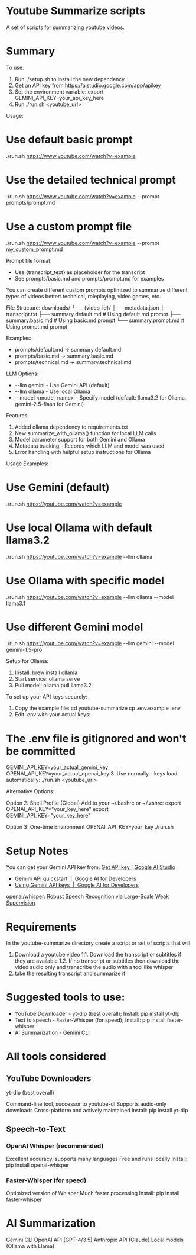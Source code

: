 # Youtube Summarize scripts

A set of scripts for summarizing youtube videos.

# Summary

  To use:
  1. Run ./setup.sh to install the new dependency
  2. Get an API key from https://aistudio.google.com/app/apikey
  3. Set the environment variable: export GEMINI_API_KEY=your_api_key_here
  4. Run ./run.sh <youtube_url>

  Usage:
  # Use default basic prompt
  ./run.sh https://www.youtube.com/watch?v=example

  # Use the detailed technical prompt
  ./run.sh https://www.youtube.com/watch?v=example --prompt prompts/prompt.md

  # Use a custom prompt file
  ./run.sh https://www.youtube.com/watch?v=example --prompt my_custom_prompt.md

  Prompt file format:
  - Use {transcript_text} as placeholder for the transcript
  - See prompts/basic.md and prompts/prompt.md for examples

You can create different custom prompts optimized to summarize different types of videos better: technical, roleplaying, video games, etc.

 File Structure:
  downloads/
  └── {video_id}/
      ├── metadata.json
      ├── transcript.txt
      ├── summary.default.md     # Using default.md prompt
      ├── summary.basic.md       # Using basic.md prompt
      └── summary.prompt.md      # Using prompt.md prompt

  Examples:
  - prompts/default.md → summary.default.md
  - prompts/basic.md → summary.basic.md
  - prompts/technical.md → summary.technical.md

LLM Options:
  - --llm gemini - Use Gemini API (default)
  - --llm ollama - Use local Ollama
  - --model <model_name> - Specify model (default: llama3.2 for Ollama, gemini-2.5-flash for Gemini)

  Features:
  1. Added ollama dependency to requirements.txt
  2. New summarize_with_ollama() function for local LLM calls
  3. Model parameter support for both Gemini and Ollama
  4. Metadata tracking - Records which LLM and model was used
  5. Error handling with helpful setup instructions for Ollama

  Usage Examples:
  # Use Gemini (default)
  ./run.sh https://youtube.com/watch?v=example

  # Use local Ollama with default llama3.2
  ./run.sh https://youtube.com/watch?v=example --llm ollama

  # Use Ollama with specific model
  ./run.sh https://youtube.com/watch?v=example --llm ollama --model llama3.1

  # Use different Gemini model
  ./run.sh https://youtube.com/watch?v=example --llm gemini --model gemini-1.5-pro

  Setup for Ollama:
  1. Install: brew install ollama
  2. Start service: ollama serve
  3. Pull model: ollama pull llama3.2


To set up your API keys securely:

  1. Copy the example file:
  cd youtube-summarize
  cp .env.example .env
  2. Edit .env with your actual keys:
  # The .env file is gitignored and won't be committed
  GEMINI_API_KEY=your_actual_gemini_key
  OPENAI_API_KEY=your_actual_openai_key
  3. Use normally - keys load automatically:
  ./run.sh <youtube_url>

  Alternative Options:

  Option 2: Shell Profile (Global)
  Add to your ~/.bashrc or ~/.zshrc:
  export OPENAI_API_KEY="your_key_here"
  export GEMINI_API_KEY="your_key_here"

  Option 3: One-time Environment
  OPENAI_API_KEY=your_key ./run.sh <url>

# Setup Notes

You can get your Gemini API key from: [Get API key | Google AI Studio](https://aistudio.google.com/app/apikey)

- [Gemini API quickstart  |  Google AI for Developers](https://ai.google.dev/gemini-api/docs/quickstart#python)
- [Using Gemini API keys  |  Google AI for Developers](https://ai.google.dev/gemini-api/docs/api-key#set-api-env-var)

[openai/whisper: Robust Speech Recognition via Large-Scale Weak Supervision](https://github.com/openai/whisper)

# Requirements

In the youtube-summarize directory create a script or set of scripts that will

1. Download a youtube video
1.1. Download the transcript or subtitles if they are available
1.2. If no transcript or subtitles then download the video audio only and transcribe the audio with a tool like whisper
2. take the resulting transcript and summarize it

# Suggested tools to use:

- YouTube Downloader - yt-dlp (best overall); Install: pip install yt-dlp
- Text to speech - Faster-Whisper (for speed); Install: pip install faster-whisper
- AI Summarization - Gemini CLI

# All tools considered

## YouTube Downloaders
yt-dlp (best overall)

Command-line tool, successor to youtube-dl
Supports audio-only downloads
Cross-platform and actively maintained
Install: pip install yt-dlp

## Speech-to-Text

### OpenAI Whisper (recommended)

Excellent accuracy, supports many languages
Free and runs locally
Install: pip install openai-whisper

### Faster-Whisper (for speed)

Optimized version of Whisper
Much faster processing
Install: pip install faster-whisper

# AI Summarization

Gemini CLI
OpenAI API (GPT-4/3.5)
Anthropic API (Claude)
Local models (Ollama with Llama)
